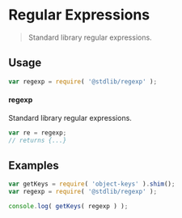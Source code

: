 # Regular Expressions

> Standard library regular expressions.


<section class="usage">

## Usage

``` javascript
var regexp = require( '@stdlib/regexp' );
```

#### regexp

Standard library regular expressions.

``` javascript
var re = regexp;
// returns {...}
```

<!-- </usage> -->


<section class="examples">

## Examples

<!-- TODO: better examples -->

``` javascript
var getKeys = require( 'object-keys' ).shim();
var regexp = require( '@stdlib/regexp' );

console.log( getKeys( regexp ) );
```

<!-- </examples> -->


<section class="links">

<!-- </links> -->
